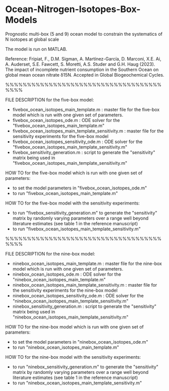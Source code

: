 # Ocean-Nitrogen-Isotopes-Box-Models

Prognostic multi-box (5 and 9) ocean model to constrain the systematics of N isotopes at global scale 

The model is run on MATLAB. 

Reference:
Fripiat, F., D.M. Sigman, A. Martínez-García, D. Marconi, X.E. Ai, A. Auderset, S.E. Fawcett, S. Moretti, A.S. Studer and G.H. Haug (2023). The impact of incomplete nutrient consumption in the Southern Ocean on global mean ocean nitrate δ15N. Accepted in Global Biogeochemical Cycles. 

%%%%%%%%%%%%%%%%%%%%%%%%%%%%%%%%%%%%%%%%

FILE DESCRIPTION for the five-box model:

- fivebox_ocean_isotopes_main_template.m : master file for the five-box model which is run with one given set of parameters.
- fivebox_ocean_isotopes_ode.m : ODE solver for the "fivebox_ocean_isotopes_main_template.m"
- fivebox_ocean_isotopes_main_template_sensitivity.m : master file for the sensitivity experiments for the five-box model 
- fivebox_ocean_isotopes_sensitivity_ode.m : ODE solver for the "fivebox_ocean_isotopes_main_template_sensitivity.m"
- fivebox_sensitivity_generation.m : script to generate the "sensitivity" matrix being used in "fivebox_ocean_isotopes_main_template_sensitivity.m"


HOW TO for the five-box model which is run with one given set of parameters:
- to set the model parameters in "fivebox_ocean_isotopes_ode.m"
- to run "fivebox_ocean_isotopes_main_template.m"

HOW TO for the five-box model with the sensitivity experiments:
- to run "fivebox_sensitivity_generation.m" to generate the "sensitivity" matrix by randomly varying parameters over a range well beyond literature estimates 
(see table 1 in the reference manuscript)
- to run "fivebox_ocean_isotopes_main_template_sensitivity.m"

%%%%%%%%%%%%%%%%%%%%%%%%%%%%%%%%%%%%%%%%

FILE DESCRIPTION for the nine-box model:

- ninebox_ocean_isotopes_main_template.m : master file for the nine-box model which is run with one given set of parameters.
- ninebox_ocean_isotopes_ode.m : ODE solver for the "ninebox_ocean_isotopes_main_template.m"
- ninebox_ocean_isotopes_main_template_sensitivity.m : master file for the sensitivity experiments for the nine-box model 
- ninebox_ocean_isotopes_sensitivity_ode.m : ODE solver for the "ninebox_ocean_isotopes_main_template_sensitivity.m"
- ninebox_sensitivity_generation.m : script to generate the "sensitivity" matrix being used in "ninebox_ocean_isotopes_main_template_sensitivity.m"


HOW TO for the nine-box model which is run with one given set of parameters:
- to set the model parameters in "ninebox_ocean_isotopes_ode.m"
- to run "ninebox_ocean_isotopes_main_template.m"

HOW TO for the nine-box model with the sensitivity experiments:
- to run "ninebox_sensitivity_generation.m" to generate the "sensitivity" matrix by randomly varying parameters over a range well beyond literature estimates 
(see table 1 in the reference manuscript)
- to run "ninebox_ocean_isotopes_main_template_sensitivity.m"
